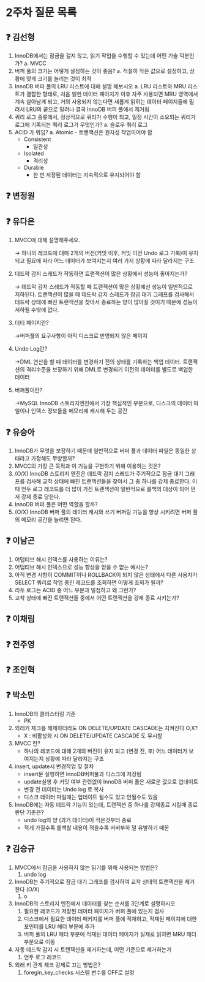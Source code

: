 # 2주차 질문 목록

## ❓ 김선형
1. InnoDB에서는 잠금을 걸지 않고, 읽기 작업을 수행할 수 있는데 어떤 기술 덕분인가?
    a. MVCC 
2. 버퍼 풀의 크기는 어떻게 설정하는 것이 좋음?
    a. 적절히 작은 값으로 설정하고, 상황에 맞게 크기를 늘리는 것이 최적
3. InnoDB 버퍼 풀의 LRU 리스트에 대해 설명 해보시오
    a. LRU 리스트와 MRU 리스트가 결합한 형태로, 처음 읽힌 데이터 페이지가 이후 자주 사용되면 MRU 영역에서 계속 살아남게 되고, 거의 사용되지 않는다면 새롭게 읽히는 데이터 페이지들에 밀려서 LRU의 끝으로 밀려나 결국 InnoDB 버퍼 풀에서 제거됨
4. 쿼리 로그 종류에서, 정상적으로 쿼리가 수행이 되고, 일정 시간이 소요되는 쿼리가 로그에 기록되는 쿼리 로그가 무엇인가?
    a. 슬로우 쿼리 로그
5. ACID 가 뭐임?
    a. Atomic
        - 트랜잭션은 원자성 작업이어야 함
    - Consistent
        - 일관성
    - Isolated
        - 격리성
    - Durable
        - 한 번 저장된 데이터는 지속적으로 유지되어야 함


## ❓ 변정원



## ❓ 유다은
1. MVCC에 대해 설명해주세요.
    
    → 하나의 레코드에 대해 2개의 버전(커밋 이후, 커밋 이전 Undo 로그 기록)이 유지되고 필요에 따라 어느 데이터가 보여지는지 여러 가지 상황에 따라 달라지는 구조
    
2. 데드락 감지 스레드가 작동하면 트랜잭션이 많은 상황에서 성능이 좋아지는가?
    
    → 데드락 감지 스레드가 작동할 때 트랜잭션이 많은 상황에선 성능이 일반적으로 저하된다. 트랜잭션이 많을 때 데드락 감지 스레드가 잠금 대기 그래프를 검사해서 데드락 상태에 빠진 트랜잭션을 찾아서 종료하는 양이 많아질 것이기 때문에 성능이 저하될 수밖에 없다. 
    
3. 더티 페이지란?
    
    →버퍼풀의 요구사항이 아직 디스크로 반영되지 않은 페이지
    
4. Undo Log란?
    
    →DML 연산을 할 때 데이터를 변경하기 전의 상태를 기록하는 백업 데이터. 트랜잭션의 격리수준을 보장하기 위해 DML로 변경되기 이전의 데이터를 별도로 백업한 데이터
    
5. 버퍼풀이란?
    
    →MySQL InnoDB 스토리지엔진에서 가장 핵심적인 부분으로, 디스크의 데이터 파일이나 인덱스 정보들을 메모리에 캐시해 두는 공간


## ❓ 유승아

1. InnoDB가 무엇을 보장하기 때문에 일반적으로 버퍼 풀과 데이터 파일은 동일한 상태라고 가정해도 무방할까?
2. MVCC의 가장 큰 목적과 이 기능을 구현하기 위해 이용하는 것은?
3. (O/X) InnoDB 스토리지 엔진은 데드락 감지 스레드가 주기적으로 잠금 대기 그래프를 검사해 교착 상태에 빠진 트랜잭션들을 찾아서 그 중 하나를 강제 종료한다. 이때 언두 로그 레코드를 더 많이 가진 트랜잭션이 일반적으로 롤백의 대상이 되어 먼저 강제 종료 당한다.
4. InnoDB 버퍼 풀은 어떤 역할을 할까?
5. (O/X) InnoDB 버퍼 풀의 데이터 캐시와 쓰기 버퍼링 기능을 향상 시키려면 버퍼 풀의 메모리 공간을 늘리면 된다.


## ❓ 이남곤

1. 어댑티브 해시 인덱스를 사용하는 이유는?
2. 어댑티브 해시 인덱스으로 성능 향상을 얻을 수 없는 예시는?
3. 아직 변경 사항이 COMMIT이나 ROLLBACK이 되지 않은 상태에서 다른 사용자가 SELECT 쿼리로 작업 중인 레코드를 조회하면 어떻게 조회가 될까?
4. 리두 로그는 ACID 중 어느 부분과 밀접하고 왜 그런가?
5. 교착 상태에 빠진 트랜잭션들 중에서 어떤 트랜잭션을 강제 종료 시키는가?

## ❓ 이채림



## ❓ 전주영



## ❓ 조인혁


## ❓ 박소민
1. InnoDB의 클러스터링 기준
    - PK
2. 외래키 체크를 해제하더라도 ON DELETE/UPDATE CASCADE는 지켜진다 O,X?
    - X : 비활성화 시 ON DELETE/UPDATE CASCADE 도 무시함
3. MVCC 란?
    - 하나의 레코드에 대해 2개의 버전이 유지 되고 (변경 전, 후) 어느 데이터가 보여지는지 상황에 따라 달라지는 구조
4.  insert, update시 변경작업 및 절차
    - insert문 실행하면 InnoDB버퍼풀과 디스크에 저장됨
    - update실행 후 커밋 여부 관련없이 InnoDB 버퍼 풀은 새로운 값으로 업데이트
    - 변경 전 데이터는 Undo log 로 복사
    - 디스크 데이터 파일에는 업데이트 될수도 있고 안될수도 있음
5. InnoDB에는 자동 데드락 기능이 있는데, 트랜잭션 중 하나를 강제종료 시킬때 종료 판단 기준은?
    - undo log의 양 (과거 데이터)이 적은것부터 종료
    - 적게 가질수록 롤백할 내용이 적을수록 서버부하 덜 유발하기 때문

## ❓ 김승규
1. MVCC에서 잠금을 사용하지 않는 읽기를 위해 사용되는 방법은?
    1. undo log
2. InnoDB는 주기적으로 잠금 대기 그래프를 검사하여 교착 상태의 트랜잭션을 제거한다 (O/X)
    1. o
3. InnoDB의 스토리지 엔진에서 데이터를 찾는 순서를 3단계로 설명하시오
    1. 필요한 레코드가 저장된 데이터 페이지가 버퍼 풀에 있는지 검사
    2. 디스크에서 필요한 데이터 패키지를 버퍼 풀에 적재하고, 적재된 페이지에 대한 포인터를 LRU 헤더 부분에 추가
    3. 버퍼 풀의 LRU 헤더 부분에 적재된 데이터 페이지가 실제로 읽히면 MRU 헤더 부분으로 이동
4. 자동 데드락 감지 시 트랜잭션을 제거하는데, 어떤 기준으로 제거하는가
    1. 언두 로그 레코드
5. 외래 키 관계 체크 강제로 끄는 방법은?
    1. foregin_key_checks 시스템 변수를 OFF로 설정
